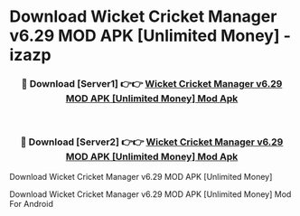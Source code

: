 # Download Wicket Cricket Manager v6.29 MOD APK [Unlimited Money] - izazp


<div align="center">
<h3>🔴 Download [Server1] 👉👉 <a href="https://apk-comot.site?title=Wicket_Cricket_Manager_v6.29_MOD_APK_[Unlimited_Money]">Wicket Cricket Manager v6.29 MOD APK [Unlimited Money] Mod Apk</a></h3><br>
<h3>🔴 Download [Server2] 👉👉 <a href="https://apk-comot.site?title=Wicket_Cricket_Manager_v6.29_MOD_APK_[Unlimited_Money]">Wicket Cricket Manager v6.29 MOD APK [Unlimited Money] Mod Apk</a></h3>
</div>



Download Wicket Cricket Manager v6.29 MOD APK [Unlimited Money] 

Download Wicket Cricket Manager v6.29 MOD APK [Unlimited Money] Mod For Android
